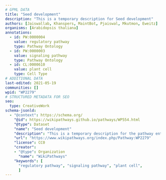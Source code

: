 ```yaml
---
# GPML DATA
title: "Seed development"
description: "This is a temporary description for Seed development"
authors: [Jaiswallab, Khanspers, MaintBot, Pjaiswal, Mkutmon, Eweitz]
organisms: [Arabidopsis thaliana]
annotations:
  - id: PW:0000004
    value: regulatory pathway
    type: Pathway Ontology
  - id: PW:0000003
    value: signaling pathway
    type: Pathway Ontology
  - id: CL:0000610
    value: plant cell
    type: Cell Type
# ADDITIONAL DATA
last-edited: 2021-05-19
communities: []
wpid: "WP2279"
# STRUCTURED METADATA FOR SEO
seo:
  type: CreativeWork
schema-jsonld:
  - "@context": https://schema.org/
    "@id": https://wikipathways.github.io/pathways/WP554.html
    "@type": Dataset
    "name": "Seed development"
    "description": "This is a temporary description for the pathway entitled: Seed development"
    "url": "https://www.wikipathways.org/index.php/Pathway:WP2279"
    "license": CC0
    "creator":
    - "@type": Organization
      "name": "WikiPathways"
    "keywords": [
      "regulatory pathway", "signaling pathway", "plant cell",
      ]
---
```


